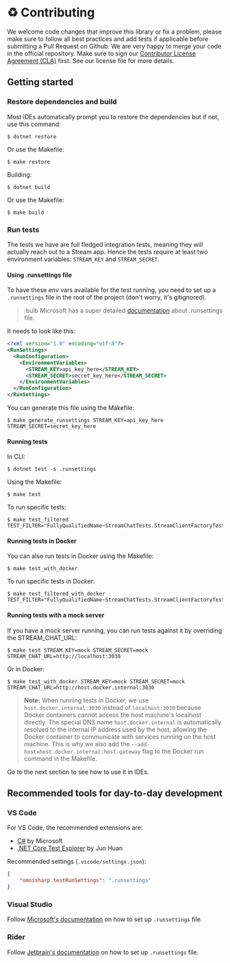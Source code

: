 # :recycle: Contributing

We welcome code changes that improve this library or fix a problem, please make sure to follow all best practices and add tests if applicable before submitting a Pull Request on Github. We are very happy to merge your code in the official repository. Make sure to sign our [Contributor License Agreement (CLA)](https://docs.google.com/forms/d/e/1FAIpQLScFKsKkAJI7mhCr7K9rEIOpqIDThrWxuvxnwUq2XkHyG154vQ/viewform) first. See our license file for more details.

## Getting started

### Restore dependencies and build

Most IDEs automatically prompt you to restore the dependencies but if not, use this command:

```shell
$ dotnet restore
```

Or use the Makefile:

```shell
$ make restore
```

Building:

```shell
$ dotnet build
```

Or use the Makefile:

```shell
$ make build
```

### Run tests

The tests we have are full fledged integration tests, meaning they will actually reach out to a Stream app. Hence the tests require at least two environment variables: `STREAM_KEY` and `STREAM_SECRET`.

#### Using .runsettings file

To have these env vars available for the test running, you need to set up a `.runsettings` file in the root of the project (don't worry, it's gitignored).

> :bulb Microsoft has a super detailed [documentation](https://docs.microsoft.com/en-us/visualstudio/test/configure-unit-tests-by-using-a-dot-runsettings-file) about .runsettings file.
  
It needs to look like this:

```xml
<?xml version="1.0" encoding="utf-8"?>
<RunSettings>
  <RunConfiguration>
    <EnvironmentVariables>
      <STREAM_KEY>api_key_here</STREAM_KEY>
      <STREAM_SECRET>secret_key_here</STREAM_SECRET>
    </EnvironmentVariables>
  </RunConfiguration>
</RunSettings>
```

You can generate this file using the Makefile:

```shell
$ make generate_runsettings STREAM_KEY=api_key_here STREAM_SECRET=secret_key_here
```

#### Running tests

In CLI:
```shell
$ dotnet test -s .runsettings
```

Using the Makefile:
```shell
$ make test
```

To run specific tests:
```shell
$ make test_filtered TEST_FILTER="FullyQualifiedName~StreamChatTests.StreamClientFactoryTests"
```

#### Running tests in Docker

You can also run tests in Docker using the Makefile:

```shell
$ make test_with_docker
```

To run specific tests in Docker:
```shell
$ make test_filtered_with_docker TEST_FILTER="FullyQualifiedName~StreamChatTests.StreamClientFactoryTests"
```

#### Running tests with a mock server

If you have a mock server running, you can run tests against it by overriding the STREAM_CHAT_URL:

```shell
$ make test STREAM_KEY=mock STREAM_SECRET=mock STREAM_CHAT_URL=http://localhost:3030
```

Or in Docker:
```shell
$ make test_with_docker STREAM_KEY=mock STREAM_SECRET=mock STREAM_CHAT_URL=http://host.docker.internal:3030
```

> **Note:** When running tests in Docker, we use `host.docker.internal:3030` instead of `localhost:3030` because Docker containers cannot access the host machine's localhost directly. The special DNS name `host.docker.internal` is automatically resolved to the internal IP address used by the host, allowing the Docker container to communicate with services running on the host machine. This is why we also add the `--add-host=host.docker.internal:host-gateway` flag to the Docker run command in the Makefile.

Go to the next section to see how to use it in IDEs.

## Recommended tools for day-to-day development

### VS Code

For VS Code, the recommended extensions are:
- [C#](https://marketplace.visualstudio.com/items?itemName=ms-dotnettools.csharp) by Microsoft
- [.NET Core Test Explorer](https://marketplace.visualstudio.com/items?itemName=formulahendry.dotnet-test-explorer) by Jun Huan

Recommended settings (`.vscode/settings.json`):
```json
{
    "omnisharp.testRunSettings": ".runsettings"
}
```

### Visual Studio

Follow [Microsoft's documentation](https://docs.microsoft.com/en-us/visualstudio/test/configure-unit-tests-by-using-a-dot-runsettings-file?view=vs-2022#specify-a-run-settings-file-in-the-ide) on how to set up `.runsettings` file.

### Rider

Follow [Jetbrain's documentation](https://www.jetbrains.com/help/rider/Reference__Options__Tools__Unit_Testing__MSTest.html) on how to set up `.runsettings` file.
